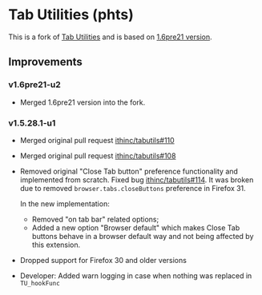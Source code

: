 # Tab Utilities (phts)

This is a fork of [Tab Utilities](https://github.com/ithinc/tabutils) and is based on [1.6pre21 version](https://github.com/ithinc/tabutils/commit/d7a4e0b2fbf44bae5e6a3736b9b1391aa87e9c15).

## Improvements

### v1.6pre21-u2

* Merged 1.6pre21 version into the fork.

### v1.5.28.1-u1

* Merged original pull request [ithinc/tabutils#110](https://github.com/ithinc/tabutils/pull/110)
* Merged original pull request [ithinc/tabutils#108](https://github.com/ithinc/tabutils/pull/108)
* Removed original "Close Tab button" preference functionality and implemented from scratch.
Fixed bug [ithinc/tabutils#114](https://github.com/ithinc/tabutils/issues/114).
It was broken due to removed `browser.tabs.closeButtons` preference in Firefox 31.

  In the new implementation:

  * Removed "on tab bar" related options;
  * Added a new option "Browser default" which makes Close Tab
    buttons behave in a browser default way and not being affected by
    this extension.
* Dropped support for Firefox 30 and older versions
* Developer: Added warn logging in case when nothing was replaced in `TU_hookFunc`
